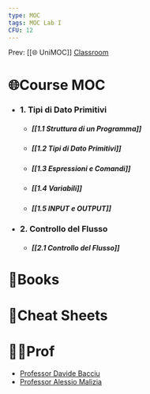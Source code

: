 ```yaml
---
type: MOC
tags: MOC Lab I
CFU: 12
---
```


Prev: [[🌐 UniMOC]]
[Classroom](https://classroom.google.com/u/2/c/NTQ3NzUwMzkxMzI0)

# 🌐Course MOC

- ### 1. Tipi di Dato Primitivi
	- ##### [[1.1 Struttura di un Programma]]
	- ##### [[1.2 Tipi di Dato Primitivi]]
	- ##### [[1.3 Espressioni e Comandi]]
	- ##### [[1.4 Variabili]]
	- ##### [[1.5 INPUT e OUTPUT]]
- ### 2. Controllo del Flusso
	- ##### [[2.1 Controllo del Flusso]]



# 📒Books





# 📄Cheat Sheets






# 👨‍🏫Prof
- [Professor Davide Bacciu](http://pages.di.unipi.it/bacciu/)
- [Professor Alessio Malizia](https://alessiomalizia.wordpress.com/)







